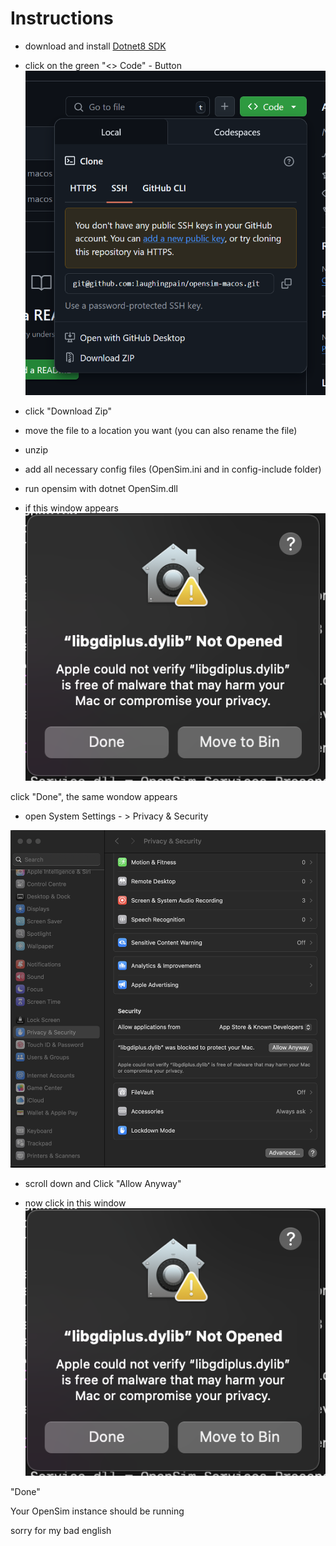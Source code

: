 # Instructions

- download and install
[Dotnet8 SDK](https://dotnet.microsoft.com/en-us/download/dotnet/thank-you/sdk-8.0.408-macos-arm64-installer)

- click on the green "<> Code" - Button
![alt text](assets/image.png)

- click "Download Zip"

- move the file to a location you want (you can also rename the file)

- unzip

- add all necessary config files (OpenSim.ini and in config-include folder)

- run opensim with dotnet OpenSim.dll

- if this window appears
![alt text](assets/error%20message.png)

click "Done", the same wondow appears

- open System Settings - > Privacy & Security

![alt text](assets/privacy.png)

- scroll down and Click "Allow Anyway"

- now click in this window
![alt text](assets/error%20message.png)

"Done"

Your OpenSim instance should be running

sorry for my bad english